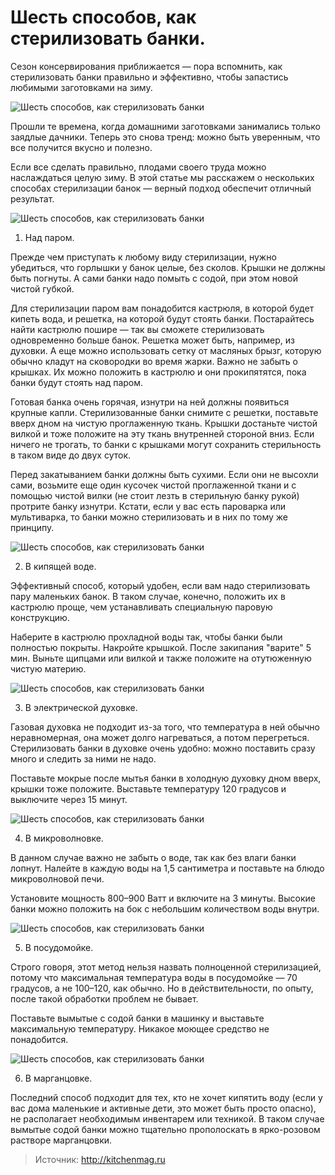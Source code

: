 # Шесть способов, как стерилизовать банки.
Сезон консервирования приближается — пора вспомнить, как стерилизовать банки правильно и эффективно, чтобы запастись любимыми заготовками на зиму.

![Шесть способов, как стерилизовать банки](/images/Kulinar/Zagotovki/soleniya_001.jpg 'Шесть способов, как стерилизовать банки')

Прошли те времена, когда домашними заготовками занимались только заядлые дачники. Теперь это снова тренд: можно быть уверенным, что все получится вкусно и полезно.

Если все сделать правильно, плодами своего труда можно наслаждаться целую зиму. В этой статье мы расскажем о нескольких способах стерилизации банок — верный подход обеспечит отличный результат.

![Шесть способов, как стерилизовать банки](/images/Kulinar/Zagotovki/soleniya_002.jpg 'Шесть способов, как стерилизовать банки')

1. Над паром.

Прежде чем приступать к любому виду стерилизации, нужно убедиться, что горлышки у банок целые, без сколов. Крышки не должны быть погнуты. А сами банки надо помыть с содой, при этом новой чистой губкой.

Для стерилизации паром вам понадобится кастрюля, в которой будет кипеть вода, и решетка, на которой будут стоять банки. Постарайтесь найти кастрюлю пошире — так вы сможете стерилизовать одновременно больше банок. Решетка может быть, например, из духовки. А еще можно использовать сетку от масляных брызг, которую обычно кладут на сковородки во время жарки. Важно не забыть о крышках. Их можно положить в кастрюлю и они прокипятятся, пока банки будут стоять над паром.

Готовая банка очень горячая, изнутри на ней должны появиться крупные капли. Стерилизованные банки снимите с решетки, поставьте вверх дном на чистую проглаженную ткань. Крышки достаньте чистой вилкой и тоже положите на эту ткань внутренней стороной вниз. Если ничего не трогать, то банки с крышками могут сохранить стерильность в таком виде до двух суток.

Перед закатыванием банки должны быть сухими. Если они не высохли сами, возьмите еще один кусочек чистой проглаженной ткани и с помощью чистой вилки (не стоит лезть в стерильную банку рукой) протрите банку изнутри. Кстати, если у вас есть пароварка или мультиварка, то банки можно стерилизовать и в них по тому же принципу.

![Шесть способов, как стерилизовать банки](/images/Kulinar/Zagotovki/soleniya_003.jpg 'Шесть способов, как стерилизовать банки')

2. В кипящей воде.

Эффективный способ, который удобен, если вам надо стерилизовать пару маленьких банок. В таком случае, конечно, положить их в кастрюлю проще, чем устанавливать специальную паровую конструкцию.

Наберите в кастрюлю прохладной воды так, чтобы банки были полностью покрыты. Накройте крышкой. После закипания "варите" 5 мин. Выньте щипцами или вилкой и также положите на отутюженную чистую материю.

![Шесть способов, как стерилизовать банки](/images/Kulinar/Zagotovki/soleniya_004.jpg 'Шесть способов, как стерилизовать банки')

3. В электрической духовке.

Газовая духовка не подходит из-за того, что температура в ней обычно неравномерная, она может долго нагреваться, а потом перегреться. Стерилизовать банки в духовке очень удобно: можно поставить сразу много и следить за ними не надо.

Поставьте мокрые после мытья банки в холодную духовку дном вверх, крышки тоже положите. Выставьте температуру 120 градусов и выключите через 15 минут.

![Шесть способов, как стерилизовать банки](/images/Kulinar/Zagotovki/soleniya_005.jpg 'Шесть способов, как стерилизовать банки')

4. В микроволновке.

В данном случае важно не забыть о воде, так как без влаги банки лопнут. Налейте в каждую воды на 1,5 сантиметра и поставьте на блюдо микроволновой печи.

Установите мощность 800–900 Ватт и включите на 3 минуты. Высокие банки можно положить на бок с небольшим количеством воды внутри.

![Шесть способов, как стерилизовать банки](/images/Kulinar/Zagotovki/soleniya_006.jpg 'Шесть способов, как стерилизовать банки')

5. В посудомойке.

Строго говоря, этот метод нельзя назвать полноценной стерилизацией, потому что максимальная температура воды в посудомойке — 70 градусов, а не 100–120, как обычно. Но в действительности, по опыту, после такой обработки проблем не бывает.

Поставьте вымытые с содой банки в машинку и выставьте максимальную температуру. Никакое моющее средство не понадобится.

![Шесть способов, как стерилизовать банки](/images/Kulinar/Zagotovki/soleniya_007.jpg 'Шесть способов, как стерилизовать банки')

6. В марганцовке.

Последний способ подходит для тех, кто не хочет кипятить воду (если у вас дома маленькие и активные дети, это может быть просто опасно), не располагает необходимым инвентарем или техникой. В таком случае вымытые содой банки можно тщательно прополоскать в ярко-розовом растворе марганцовки.

> Источник: http://kitchenmag.ru

